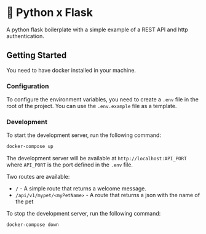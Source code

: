 # 🐍 Python x Flask 
A python flask boilerplate with a simple example of a REST API and http authentication.

## Getting Started

You need to have docker installed in your machine.

### Configuration

To configure the environment variables, you need to create a `.env` file in the root of the project. You can use the `.env.example` file as a template.

### Development

To start the development server, run the following command:

```bash
docker-compose up
```
The development server will be available at `http://localhost:API_PORT` where `API_PORT` is the port defined in the `.env` file.

Two routes are available:

- `/` - A simple route that returns a welcome message.
- `/api/v1/mypet/<myPetName>` - A route that returns a json with the name of the pet

To stop the development server, run the following command:

```bash
docker-compose down
```



